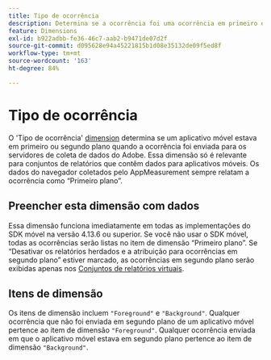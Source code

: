 ```yaml
---
title: Tipo de ocorrência
description: Determina se a ocorrência foi uma ocorrência em primeiro ou segundo plano.
feature: Dimensions
exl-id: b922adbb-fe36-46c7-aab2-b9471de07d2f
source-git-commit: d095628e94a45221815b1d08e35132de09f5ed8f
workflow-type: tm+mt
source-wordcount: '163'
ht-degree: 84%

---
```


# Tipo de ocorrência

O &#39;Tipo de ocorrência&#39; [dimension](overview.md) determina se um aplicativo móvel estava em primeiro ou segundo plano quando a ocorrência foi enviada para os servidores de coleta de dados do Adobe. Essa dimensão só é relevante para conjuntos de relatórios que contêm dados para aplicativos móveis. Os dados do navegador coletados pelo AppMeasurement sempre relatam a ocorrência como “Primeiro plano”.

## Preencher esta dimensão com dados

Essa dimensão funciona imediatamente em todas as implementações do SDK móvel na versão 4.13.6 ou superior. Se você não usar o SDK móvel, todas as ocorrências serão listas no item de dimensão “Primeiro plano”. Se “Desativar os relatórios herdados e a atribuição para ocorrências em segundo plano” estiver marcado, as ocorrências em segundo plano serão exibidas apenas nos [Conjuntos de relatórios virtuais](../vrs/vrs-mobile-visit-processing.md).

## Itens de dimensão

Os itens de dimensão incluem `"Foreground"` e `"Background"`. Qualquer ocorrência que não foi enviada em segundo plano de um aplicativo móvel pertence ao item de dimensão `"Foreground"`. Qualquer ocorrência enviada em que o aplicativo móvel estava em segundo plano pertence ao item de dimensão `"Background"`.

